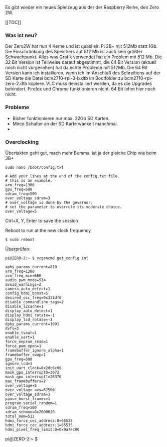 Es gibt wieder ein neues Spielzeug aus der der Raspberry Reihe, den Zero 2W.

[[_TOC_]]

### Was ist neu?

Der Zero2W hat nun 4 Kerne und ist quasi ein Pi 3B+ mit 512Mb statt 1Gb.
Die Einschränkung des Speichers auf 512 Mb ist auch sein größter Schwachpunkt.
Alles was Grafik verwendet hat ein Problem mit 512 Mb.
Die 32 Bit Version ist Teilweise darauf abgestimmt, die 64 Bit Version (aktuell noch nicht vorgesehen) hat da echte Probleme mit 512Mb.
Die 64 Bit Version kann ich installieren, wenn ich im Anschluß des Schreibens auf der SD Karte die Datei bcm2710-rpi-3-b.dtb im Bootfolder
zu bcm2710-rpi-zero-2.dtb kopiere.
VLC muss deinstalliert werden, da es die Upgrades behindert. Firefox und Chrome funktionieren nicht.
64 Bit lohnt hier noch nicht.

### Probleme

* Bisher funktionieren nur max. 32Gb SD Karten.
* Mirco Schalter an der SD Karte wackelt manchmal. 
* 

### Overclocking

Übertakten geht gut, mach mehr Bumms, ist ja der gleiche Chip wie beim 3B+
~~~
sudo nano /boot/config.txt
~~~

~~~
# Add your lines at the end of the config.txt file.
# this is an example.
arm_freq=1300
gpu_freq=500
sdram_freq=500
over_voltage_sdram=3
# over_voltage is done by the governor.
# set the parameter to overrule its moderate choice.
over_voltage=5
~~~

Ctrl+X, Y, Enter to save the session

Reboot to run at the new clock frequency

~~~
$ sudo reboot
~~~

Überprüfen:
~~~
pi@ZERO-2:~ $ vcgencmd get_config int
~~~
~~~
aphy_params_current=819
arm_freq=1300
arm_freq_min=600
audio_pwm_mode=514
avoid_warnings=2
camera_auto_detect=1
config_hdmi_boost=5
desired_osc_freq=0x331df0
disable_commandline_tags=2
disable_l2cache=1
display_auto_detect=1
display_hdmi_rotate=-1
display_lcd_rotate=-1
dphy_params_current=1091
dvfs=3
enable_tvout=1
enable_uart=1
force_eeprom_read=1
force_pwm_open=1
framebuffer_ignore_alpha=1
framebuffer_swap=1
gpu_freq=500
ignore_lcd=1
init_uart_clock=0x2dc6c00
mask_gpu_interrupt0=3072
mask_gpu_interrupt1=26370
max_framebuffers=2
over_voltage=5
over_voltage_avs=62500
over_voltage_sdram=3
pause_burst_frames=1
program_serial_random=1
sdram_freq=500
sdram_schmoo=0x2000020
total_mem=512
hdmi_force_cec_address:0=65535
hdmi_force_cec_address:1=65535
hdmi_pixel_freq_limit:0=0x9a7ec80
~~~
pi@ZERO-2:~ $

